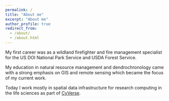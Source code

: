 ```yaml
---
permalink: /
title: "About me"
excerpt: "About me"
author_profile: true
redirect_from: 
  - /about/
  - /about.html
---
```


My first career was as a wildland firefighter and fire management specialist for the US DOI National Park Service and USDA Forest Service. 

My education in natural resource management and dendrochronology came with a strong emphasis on GIS and remote sensing which became the focus of my current work. 

Today I work mostly in spatial data infrastructure for research computing in the life sciences as part of [CyVerse](http://www.cyverse.org).
